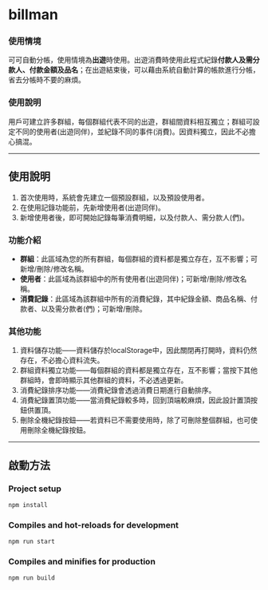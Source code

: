 # billman
### 使用情境
可可自動分帳，使用情境為**出遊**時使用。出遊消費時使用此程式紀錄**付款人及需分款人、付款金額及品名**；在出遊結束後，可以藉由系統自動計算的帳款進行分帳，省去分帳時不要的麻煩。

### 使用說明
用戶可建立許多群組，每個群組代表不同的出遊，群組間資料相互獨立；群組可設定不同的使用者(出遊同伴)，並紀錄不同的事件(消費)。因資料獨立，因此不必擔心搞混。


****
## 使用說明
1. 首次使用時，系統會先建立一個預設群組，以及預設使用者。
2. 在使用記錄功能前，先新增使用者(出遊同伴)。
3. 新增使用者後，即可開始記錄每筆消費明細，以及付款人、需分款人(們)。

### 功能介紹
* **群組**：此區域為您的所有群組，每個群組的資料都是獨立存在，互不影響；可新增/刪除/修改名稱。
* **使用者**：此區域為該群組中的所有使用者(出遊同伴)；可新增/刪除/修改名稱。
* **消費記錄**：此區域為該群組中所有的消費紀錄，其中紀錄金額、商品名稱、付款者、以及需分款者(們)；可新增/刪除。


### 其他功能
1. 資料儲存功能——資料儲存於localStorage中，因此關閉再打開時，資料仍然存在，不必擔心資料流失。
2. 群組資料獨立功能——每個群組的資料都是獨立存在，互不影響；當按下其他群組時，會即時顯示其他群組的資料，不必透過更新。
3. 消費紀錄排序功能——消費紀錄會透過消費日期進行自動排序。
4. 消費紀錄置頂功能——當消費紀錄較多時，回到頂端較麻煩，因此設計置頂按鈕供置頂。
5. 刪除全機紀錄按鈕——若資料已不需要使用時，除了可刪除整個群組，也可使用刪除全機紀錄按鈕。
****


## 啟動方法
### Project setup
```
npm install
```

### Compiles and hot-reloads for development
```
npm run start
```

### Compiles and minifies for production
```
npm run build
```



